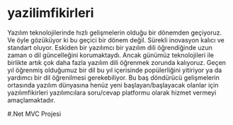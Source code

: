 # yazilimfikirleri
Yazılım teknolojilerinde hızlı gelişmelerin olduğu bir dönemden geçiyoruz. Ve öyle gözüküyor ki bu geçici bir dönem değil. Sürekli inovasyon kalıcı ve standart oluyor. Eskiden bir yazılımcı bir yazılım dili öğrendiğinde uzun zaman o dil güncelleğini korumaktaydı. Ancak günümüz teknolojileri ile birlikte artık çok daha fazla yazılım dili öğrenmek zorunda kalıyoruz. Geçen yıl öğrenmiş olduğumuz bir dil bu yıl içerisinde popülerliğini yitiriyor ya da yardımcı bir dil öğrenilmesi gerekebiliyor. Bu baş döndürücü gelişmelerin ortasında yazılım dünyasına henüz yeni başlayan/başlayacak olanlar için yazılımfikirleri yazılımcılara soru/cevap platformu olarak hizmet vermeyi amaçlamaktadır.

#.Net MVC Projesi
